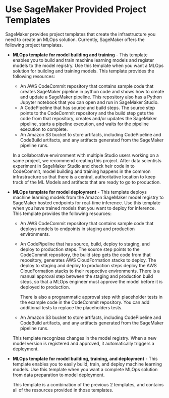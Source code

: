 # Use SageMaker Provided Project Templates<a name="sagemaker-projects-templates-sm"></a>

SageMaker provides project templates that create the infrastructure you need to create an MLOps solution\. Currently, SageMaker offers the following project templates\.
+ **MLOps template for model building and training** \- This template enables you to build and train machine learning models and register models to the model registry\. Use this template when you want a MLOps solution for building and training models\. This template provides the following resources:
  + An AWS CodeCommit repository that contains sample code that creates SageMaker pipeline in python code and shows how to create and update a SageMaker pipeline\. This repository also has a Python Jupyter notebook that you can open and run in SageMaker Studio\.
  + A CodePipeline that has source and build steps\. The source step points to the CodeCommit repository and the build step gets the code from that repository, creates and/or updates the SageMaker pipeline, starts a pipeline execution, and waits for the pipeline execution to complete\.
  + An Amazon S3 bucket to store artifacts, including CodePipeline and CodeBuild artifacts, and any artifacts generated from the SageMaker pipeline runs\.

  In a collaborative environment with multiple Studio users working on a same project, we recommend creating this project\. After data scientists experiment in SageMaker Studio and check heir code in to CodeCommit, model building and training happens in the common infrastructure so that there is a central, authoritative location to keep track of the ML Models and artifacts that are ready to go to production\.
+ **MLOps template for model deployment** \- This template deploys machine learning models from the Amazon SageMaker model registry to SageMaker hosted endpoints for real\-time inference\. Use this template when you have trained models that you want to deploy for inference\. This template provides the following resources:
  + An AWS CodeCommit repository that contains sample code that deploys models to endpoints in staging and production environments\.
  + An CodePipeline that has source, build, deploy to staging, and deploy to production steps\. The source step points to the CodeCommit repository, the build step gets the code from that repository, generates AWS CloudFormation stacks to deploy\. The deploy to staging and deploy to production steps deploy the AWS CloudFormation stacks to their respective environments\. There is a manual approval step between the staging and production build steps, so that a MLOps engineer must approve the model before it is deployed to production\.

    There is also a programmatic approval step with placeholder tests in the example code in the CodeCommit repository\. You can add additional tests to replace the placeholders tests\.
  + An Amazon S3 bucket to store artifacts, including CodePipeline and CodeBuild artifacts, and any artifacts generated from the SageMaker pipeline runs\.

  This template recognizes changes in the model registry\. When a new model version is registered and approved, it automatically triggers a deployment\.
+ **MLOps template for model building, training, and deployment** \- This template enables you to easily build, train, and deploy machine learning models\. Use this template when you want a complete MLOps solution from data preparation to model deployment\.

  This template is a combination of the previous 2 templates, and contains all of the resources provided in those templates\.
